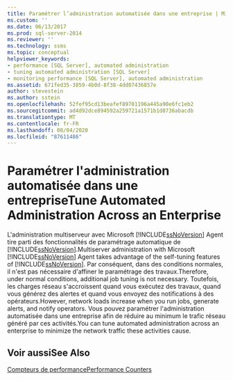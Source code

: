 ```yaml
---
title: Paramétrer l’administration automatisée dans une entreprise | Microsoft Docs
ms.custom: ''
ms.date: 06/13/2017
ms.prod: sql-server-2014
ms.reviewer: ''
ms.technology: ssms
ms.topic: conceptual
helpviewer_keywords:
- performance [SQL Server], automated administration
- tuning automated administration [SQL Server]
- monitoring performance [SQL Server], automated administration
ms.assetid: 671fed35-3859-4b0d-8f38-4dd07436857e
author: stevestein
ms.author: sstein
ms.openlocfilehash: 52fef95cd13beafef89701196a445a90e6fc1eb2
ms.sourcegitcommit: ad4d92dce894592a259721a1571b1d8736abacdb
ms.translationtype: MT
ms.contentlocale: fr-FR
ms.lasthandoff: 08/04/2020
ms.locfileid: "87611486"
---
```

# <a name="tune-automated-administration-across-an-enterprise"></a><span data-ttu-id="d8423-102">Paramétrer l'administration automatisée dans une entreprise</span><span class="sxs-lookup"><span data-stu-id="d8423-102">Tune Automated Administration Across an Enterprise</span></span>
  <span data-ttu-id="d8423-103">L'administration multiserveur avec Microsoft [!INCLUDE[ssNoVersion](../../includes/ssnoversion-md.md)] Agent tire parti des fonctionnalités de paramétrage automatique de [!INCLUDE[ssNoVersion](../../includes/ssnoversion-md.md)].</span><span class="sxs-lookup"><span data-stu-id="d8423-103">Multiserver administration with Microsoft [!INCLUDE[ssNoVersion](../../includes/ssnoversion-md.md)] Agent takes advantage of the self-tuning features of [!INCLUDE[ssNoVersion](../../includes/ssnoversion-md.md)].</span></span> <span data-ttu-id="d8423-104">Par conséquent, dans des conditions normales, il n'est pas nécessaire d'affiner le paramétrage des travaux.</span><span class="sxs-lookup"><span data-stu-id="d8423-104">Therefore, under normal conditions, additional job tuning is not necessary.</span></span> <span data-ttu-id="d8423-105">Toutefois, les charges réseau s'accroissent quand vous exécutez des travaux, quand vous générez des alertes et quand vous envoyez des notifications à des opérateurs.</span><span class="sxs-lookup"><span data-stu-id="d8423-105">However, network loads increase when you run jobs, generate alerts, and notify operators.</span></span> <span data-ttu-id="d8423-106">Vous pouvez paramétrer l'administration automatisée dans une entreprise afin de réduire au minimum le trafic réseau généré par ces activités.</span><span class="sxs-lookup"><span data-stu-id="d8423-106">You can tune automated administration across an enterprise to minimize the network traffic these activities cause.</span></span>  
  
## <a name="see-also"></a><span data-ttu-id="d8423-107">Voir aussi</span><span class="sxs-lookup"><span data-stu-id="d8423-107">See Also</span></span>  
 [<span data-ttu-id="d8423-108">Compteurs de performance</span><span class="sxs-lookup"><span data-stu-id="d8423-108">Performance Counters</span></span>](../../integration-services/performance/performance-counters.md)  
  
  
